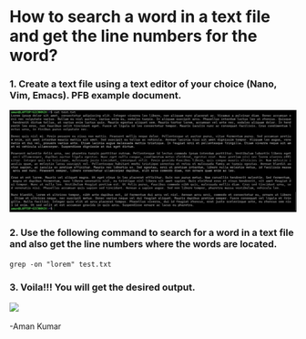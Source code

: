# How to search a word in a text file and get the line numbers for the word?
### 1. Create a text file using a text editor of your choice (Nano, Vim, Emacs). PFB example document.
![](https://github.com/amancs1422/Practice_Linux/blob/main/Images/Lorem_Grep_Count.jpg)<br>
### 2. Use the following command to search for a word in a text file and also get the line numbers where the words are located.
```grep -on "lorem" test.txt ```
### 3. Voila!!! You will get the desired output.
![](https://github.com/amancs1422/Practice_Linux/blob/main/Images/Grep_Word_Search_Output.jpg)<br>

-Aman Kumar

